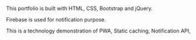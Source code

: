 This portfolio is built with HTML, CSS, Bootstrap and jQuery.

Firebase is used for notification purpose.

This is a technology demonstration of PWA, Static caching, Notification API,